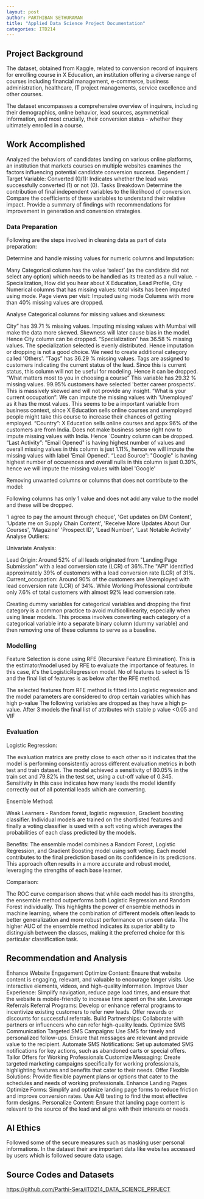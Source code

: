 ```yaml
---
layout: post
author: PARTHIBAN SETHURAMAN
title: "Applied Data Science Project Documentation"
categories: ITD214
---
```

## Project Background

The dataset, obtained from Kaggle, related to conversion record of inquirers for enrolling course in X Education, an institution offering a diverse range of courses including financial management, e-commerce, business administration, healthcare, IT project managements, service excellence and other courses. 

The dataset encompasses a comprehensive overview of inquirers, including their demographics, online behavior, lead sources, asymmetrical information, and most crucially, their conversion status - whether they ultimately enrolled in a course.  

## Work Accomplished
Analyzed the behaviors of candidates landing on various online platforms, an institution that markets courses on multiple websites examines the factors influencing potential candidate conversion success.
Dependent / Target Variable: Converted (0/1): Indicates whether the lead was successfully converted (1) or not (0).
Tasks Breakdown
Determine the contribution of final independent variables to the likelihood of conversion.
Compare the coefficients of these variables to understand their relative impact.
Provide a summary of findings with recommendations for improvement in generation and conversion strategies.

### Data Preparation
Following are the steps involved in cleaning data as part of data preparation:

Determine and handle missing values for numeric columns and Imputation:

Many Categorical column has the value ‘select’ (as the candidate did not select any option) which needs to  be handled as its treated as a null value. - Specialization, How did you hear about X Education, Lead Profile, City
Numerical columns that has missing values:  total visits has been imputed using mode.
Page views per visit: Imputed using mode
Columns with more than 40% missing values are dropped. 

Analyse Categorical columns for missing values and skewness:

City” has 39.71 % missing values. Imputing missing values with Mumbai will make the data more skewed. Skewness will later cause bias in the model. Hence City column can be dropped.
“Specialization” has 36.58 % missing values. The specialization selected is evenly distributed. Hence imputation or dropping is not a good choice. We need to create additional category called 'Others'.
”Tags” has 36.29 % missing values. Tags are assigned to customers indicating the current status of the lead. Since this is current status, this column will not be useful for modeling. Hence it can be dropped.
“What matters most to you in choosing a course” This variable has 29.32 % missing values. 99.95% customers have selected 'better career prospects'. This is massively skewed and will not provide any insight.
“What is your current occupation”: We can impute the missing values with 'Unemployed' as it has the most values. This seems to be a important variable from business context, since X Education sells online courses and unemployed people might take this course to increase their chances of getting employed.
“Country”: X Education sells online courses and appx 96% of the customers are from India. Does not make business sense right now to impute missing values with India. Hence `Country column can be dropped.
“Last Activity”: "Email Opened" is having highest number of values and overall missing values in this column is just 1.11%, hence we will impute the missing values with label 'Email Opened'.
“Lead Source”: "Google" is having highest number of occurences and overall nulls in this column is just 0.39%, hence we will impute the missing values with label 'Google'

Removing unwanted columns or columns that does not contribute to the model:

Following columns has only 1 value and does not add any value to the model and these will be dropped.

'I agree to pay the amount through cheque',
'Get updates on DM Content',
'Update me on Supply Chain Content',
'Receive More Updates About Our Courses',
'Magazine'
'Prospect ID',
'Lead Number',
'Last Notable Activity'
Analyse Outliers:


Univariate Analysis:

Lead Origin: Around 52% of all leads originated from "Landing Page Submission" with a lead conversion rate (LCR) of 36%.The "API" identified approximately 39% of customers with a lead conversion rate (LCR) of 31%.
Current_occupation: Around 90% of the customers are Unemployed with lead conversion rate (LCR) of 34%. While Working Professional contribute only 7.6% of total customers with almost 92% lead conversion rate.

Creating dummy variables for categorical variables and dropping the first category is a common practice to avoid multicollinearity, especially when using linear models. This process involves converting each category of a categorical variable into a separate binary column (dummy variable) and then removing one of these columns to serve as a baseline.

### Modelling
Feature Selection is done using RFE (Recursive Feature Elimination). 
This is the estimator/model used by RFE to evaluate the importance of features. In this case, it's the LogisticRegression model.
No of features to select is 15 and the final list of features is as below after the RFE method.

The selected features from RFE method is fitted into Logistic regression and the model parameters are considered to drop certain variables which has high p-value
The following variables are dropped as they have a high p-value. After 3 models the final list of attributes with stable p value <0.05 and VIF


### Evaluation

Logistic Regression:

The evaluation matrics are pretty close to each other so it indicates that the model is performing consistently across different evaluation metrics in both test and train dataset.
The model achieved a sensitivity of 80.05% in the train set and 79.82% in the test set, using a cut-off value of 0.345.
Sensitivity in this case indicates how many leads the model identify correctly out of all potential leads which are converting.

Ensemble Method:

Weak Learners - Random forest, logistic regression, Gradient boosting classifier. Individual models are trained on the shortlisted features and finally a voting classifier is used with a soft voting which averages the probabilities of each class predicted by the models.

Benefits:
The ensemble model combines a Random Forest, Logistic Regression, and Gradient Boosting model using soft voting. Each model contributes to the final prediction based on its confidence in its predictions. This approach often results in a more accurate and robust model, leveraging the strengths of each base learner.

Comparison:

The ROC curve comparison shows that while each model has its strengths, the ensemble method outperforms both Logistic Regression and Random Forest individually. This highlights the power of ensemble methods in machine learning, where the combination of different models often leads to better generalization and more robust performance on unseen data. The higher AUC of the ensemble method indicates its superior ability to distinguish between the classes, making it the preferred choice for this particular classification task.

## Recommendation and Analysis

Enhance Website Engagement
Optimize Content: Ensure that website content is engaging, relevant, and valuable to encourage longer visits. Use interactive elements, videos, and high-quality information.
Improve User Experience: Simplify navigation, reduce page load times, and ensure that the website is mobile-friendly to increase time spent on the site.
Leverage Referrals
Referral Programs: Develop or enhance referral programs to incentivize existing customers to refer new leads. Offer rewards or discounts for successful referrals.
Build Partnerships: Collaborate with partners or influencers who can refer high-quality leads.
Optimize SMS Communication
Targeted SMS Campaigns: Use SMS for timely and personalized follow-ups. Ensure that messages are relevant and provide value to the recipient.
Automate SMS Notifications: Set up automated SMS notifications for key actions, such as abandoned carts or special offers.
Tailor Offers for Working Professionals
Customize Messaging: Create targeted marketing campaigns specifically for working professionals, highlighting features and benefits that cater to their needs.
Offer Flexible Solutions: Provide flexible payment plans or options that cater to the schedules and needs of working professionals.
Enhance Landing Pages
Optimize Forms: Simplify and optimize landing page forms to reduce friction and improve conversion rates. Use A/B testing to find the most effective form designs.
Personalize Content: Ensure that landing page content is relevant to the source of the lead and aligns with their interests or needs.

## AI Ethics

Followed some of the secure measures such as masking user personal informations.
In the dataset their are important data  like websites accessed by users which is followed secure data usage. 

## Source Codes and Datasets
https://github.com/Parthi-Sera/ITD214_DATA_SCIENCE_PRPJECT